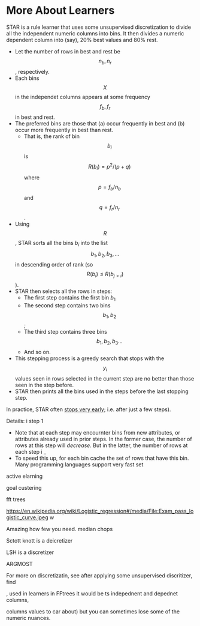 # More About Learners

STAR is a rule learner that
uses some unsupervised discretization to divide all the independent numeric columns into bins.
It then divides a numeric dependent column into (say), 20\% best values and 80\% rest. 

-  Let the number of rows in best and rest be $$n_b,n_r$$, respectively.
- Each bins $$X$$ in the independet columns appears at some frequency $$f_b,f_r$$ in best and rest.
- The preferred bins are those that (a) occur frequently in best and (b) occur more frequently in
  best than rest. 
     - That is, the rank of bin $$b_i$$ is $$R(b_i)=p^2/(p+q)$$ where $$p=f_b/n_b$$ and $$q=f_r/n_r$$.
- Using $$R$$, STAR sorts all the bins $b_i$ into the list
  $$b_1,b_2,b_3,...$$ in descending order of rank (so  $$R(b_i) \le R(b_{j>i})$$).
- STAR then selects all the rows in steps:
    - The first step contains  the first bin $b_1$
    - The second step contains two bins $$b_1,b_2$$;
    - The third  step contains three bins $$b_1,b_2,b_3...$$ 
    - And so on.
- This stepping process is a greedy search that stops with the $$y_i$$ values seen in rows selected in the current  step
  are no better than those seen in the step before.
- STAR then prints  all the bins used in the steps before the last stopping step.

In practice, STAR often [stops very early](REFS#menzies-2007); i.e. after just  a few steps). 

Details:
i
step 1
- Note that at each step may encournter bins from new attributes, or attributes already used in prior
steps. In the former case, the number of rows at this step will _decrease_. But in the latter, the number
of rows at each step i _
- To speed this up, for each bin cache the set of rows that have this bin. Many programming languages
   support very fast set 

active elarning

goal custering

fft trees

https://en.wikipedia.org/wiki/Logistic_regression#/media/File:Exam_pass_logistic_curve.jpeg
w

Amazing how few you need. median chops

Sctott knott is a deicretizer

LSH is a discretizer

ARGMOST


For more on discretizatin, see after
applying some unsupervised discritizer, find 

, used in learners in FFtrees
 it would
be ts indepednent and depednet columns,
 
 columns
values to car about) but you can sometimes lose some of the numeric nuances.



